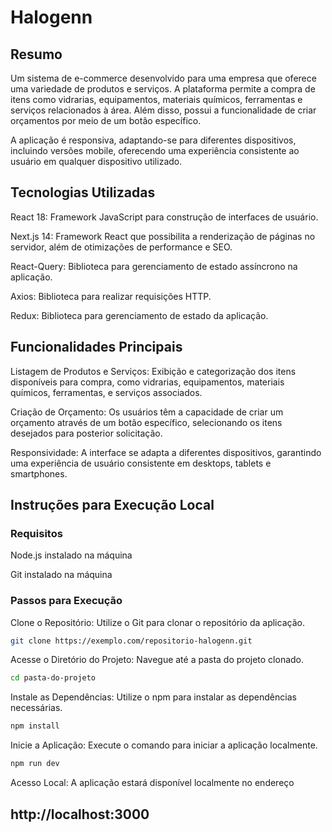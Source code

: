 # Halogenn

## Resumo

Um sistema de e-commerce desenvolvido para uma empresa que oferece uma variedade de produtos e serviços. A plataforma permite a compra de itens como vidrarias, equipamentos, materiais químicos, ferramentas e serviços relacionados à área. Além disso, possui a funcionalidade de criar orçamentos por meio de um botão específico.

A aplicação é responsiva, adaptando-se para diferentes dispositivos, incluindo versões mobile, oferecendo uma experiência consistente ao usuário em qualquer dispositivo utilizado.

## Tecnologias Utilizadas

React 18: Framework JavaScript para construção de interfaces de usuário.

Next.js 14: Framework React que possibilita a renderização de páginas no servidor, além de otimizações de performance e SEO.

React-Query: Biblioteca para gerenciamento de estado assíncrono na aplicação.

Axios: Biblioteca para realizar requisições HTTP.

Redux: Biblioteca para gerenciamento de estado da aplicação.

## Funcionalidades Principais

Listagem de Produtos e Serviços: Exibição e categorização dos itens disponíveis para compra, como vidrarias, equipamentos, materiais químicos, ferramentas, e serviços associados.

Criação de Orçamento: Os usuários têm a capacidade de criar um orçamento através de um botão específico, selecionando os itens desejados para posterior solicitação.

Responsividade: A interface se adapta a diferentes dispositivos, garantindo uma experiência de usuário consistente em desktops, tablets e smartphones.

## Instruções para Execução Local

### Requisitos

Node.js instalado na máquina

Git instalado na máquina

### Passos para Execução

Clone o Repositório: Utilize o Git para clonar o repositório da aplicação.

```bash
git clone https://exemplo.com/repositorio-halogenn.git
```
Acesse o Diretório do Projeto: Navegue até a pasta do projeto clonado.

```bash
cd pasta-do-projeto
```
Instale as Dependências: Utilize o npm para instalar as dependências necessárias.

```bash
npm install
```
Inicie a Aplicação: Execute o comando para iniciar a aplicação localmente.

```bash
npm run dev
```
Acesso Local: A aplicação estará disponível localmente no endereço 

## http://localhost:3000
